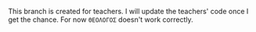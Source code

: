 This branch is created for teachers.
I will update the teachers' code once I get the chance. For now `ΘΕΟΛΟΓΟΣ` doesn't work correctly.
